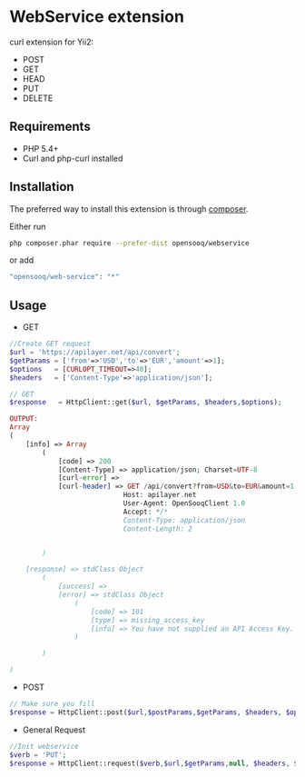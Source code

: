 WebService extension
====================

curl extension for Yii2:

 - POST
 - GET
 - HEAD
 - PUT
 - DELETE

Requirements
------------
- PHP 5.4+
- Curl and php-curl installed


Installation
------------

The preferred way to install this extension is through [composer](http://getcomposer.org/download/).

Either run
```bash
php composer.phar require --prefer-dist opensooq/webservice
```

or add
```php
"opensooq/web-service": "*"
```

Usage
-----
 - GET

```php
//Create GET request
$url = 'https://apilayer.net/api/convert';
$getParams = ['from'=>'USD','to'=>'EUR','amount'=>1];
$options   = [CURLOPT_TIMEOUT=>40];
$headers   = ['Content-Type'=>'application/json'];

// GET
$response   = HttpClient::get($url, $getParams, $headers,$options);
```
```php
OUTPUT:
Array
(
    [info] => Array
        (
            [code] => 200
            [Content-Type] => application/json; Charset=UTF-8
            [curl-error] =>
            [curl-header] => GET /api/convert?from=USD&to=EUR&amount=1 HTTP/1.1
                            Host: apilayer.net
                            User-Agent: OpenSooqClient 1.0
                            Accept: */*
                            Content-Type: application/json
                            Content-Length: 2


        )

    [response] => stdClass Object
        (
            [success] =>
            [error] => stdClass Object
                (
                    [code] => 101
                    [type] => missing_access_key
                    [info] => You have not supplied an API Access Key. [Required format: access_key=YOUR_ACCESS_KEY]
                )

        )

)
```
 - POST

```php
// Make sure you fill
$response = HttpClient::post($url,$postParams,$getParams, $headers, $options)
```

- General Request
```php
//Init webservice
$verb = 'PUT';
$response = HttpClient::request($verb,$url,$getParams,null, $headers, $options)
```
